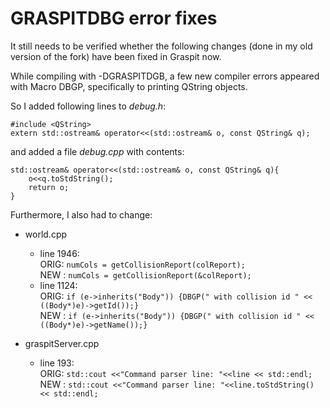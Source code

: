 # GRASPITDBG error fixes 

It still needs to be verified whether the following changes (done in my old version of the fork) have been fixed in Graspit now.


While compiling with -DGRASPITDGB, a few new compiler errors appeared with Macro DBGP, specifically to printing QString objects. 

So I added following lines to *debug.h*:

```
#include <QString>    
extern std::ostream& operator<<(std::ostream& o, const QString& q);
```


and added a file *debug.cpp* with contents:

```
std::ostream& operator<<(std::ostream& o, const QString& q){    
    o<<q.toStdString();    
    return o;    
}
```

Furthermore, I also had to change:

- world.cpp
    * line 1946:    
        ORIG: ``numCols = getCollisionReport(colReport);``    
        NEW : ``numCols = getCollisionReport(&colReport);``
    * line 1124:    
        ORIG: ``if (e->inherits("Body")) {DBGP(" with collision id " << ((Body*)e)->getId());}``    
        NEW : ``if (e->inherits("Body")) {DBGP(" with collision id " << ((Body*)e)->getName());}``

- graspitServer.cpp
    * line 193:    
        ORIG: ``std::cout <<"Command parser line: "<<line << std::endl;``    
        NEW : ``std::cout <<"Command parser line: "<<line.toStdString() << std::endl;``
 
